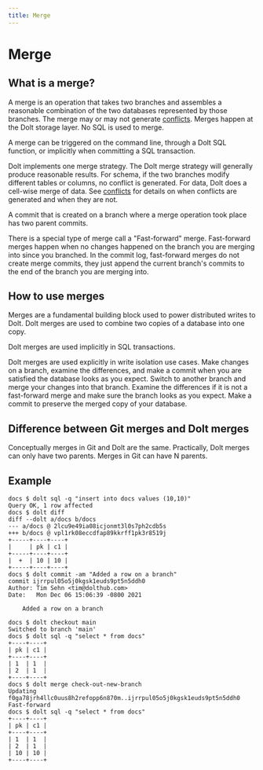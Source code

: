 ```yaml
---
title: Merge
---
```


# Merge

## What is a merge?

A merge is an operation that takes two branches and assembles a reasonable combination of the two databases represented by those branches. The merge may or may not generate [conflicts](./conflicts.md). Merges happen at the Dolt storage layer. No SQL is used to merge. 

A merge can be triggered on the command line, through a Dolt SQL function, or implicitly when committing a SQL transaction.

Dolt implements one merge strategy. The Dolt merge strategy will generally produce reasonable results. For schema, if the two branches modify different tables or columns, no conflict is generated. For data, Dolt does a cell-wise merge of data. See [conflicts](./conflicts.md) for details on when conflicts are generated and when they are not.

A commit that is created on a branch where a merge operation took place has two parent commits. 

There is a special type of merge call a "Fast-forward" merge. Fast-forward merges happen when no changes happened on the branch you are merging into since you branched. In the commit log, fast-forward merges do not create merge commits, they just append the current branch's commits to the end of the branch you are merging into.

## How to use merges

Merges are a fundamental building block used to power distributed writes to Dolt. Dolt merges are used to combine two copies of a database into one copy. 

Dolt merges are used implicitly in SQL transactions. 

Dolt merges are used explicitly in write isolation use cases. Make changes on a branch, examine the differences, and make a commit when you are satisfied the database looks as you expect. Switch to another branch and merge your changes into that branch. Examine the differences if it is not a fast-forward merge and make sure the branch looks as you expect. Make a commit to preserve the merged copy of your database.

## Difference between Git merges and Dolt merges

Conceptually merges in Git and Dolt are the same. Practically, Dolt merges can only have two parents. Merges in Git can have N parents. 

## Example

```
docs $ dolt sql -q "insert into docs values (10,10)"
Query OK, 1 row affected
docs $ dolt diff
diff --dolt a/docs b/docs
--- a/docs @ 2lcu9e49ia08icjonmt3l0s7ph2cdb5s
+++ b/docs @ vpl1rk08eccdfap89kkrff1pk3r8519j
+-----+----+----+
|     | pk | c1 |
+-----+----+----+
|  +  | 10 | 10 |
+-----+----+----+
docs $ dolt commit -am "Added a row on a branch"
commit ijrrpul05o5j0kgsk1euds9pt5n5ddh0
Author: Tim Sehn <tim@dolthub.com>
Date:   Mon Dec 06 15:06:39 -0800 2021

	Added a row on a branch

docs $ dolt checkout main
Switched to branch 'main'
docs $ dolt sql -q "select * from docs"
+----+----+
| pk | c1 |
+----+----+
| 1  | 1  |
| 2  | 1  |
+----+----+
docs $ dolt merge check-out-new-branch
Updating f0ga78jrh4llc0uus8h2refopp6n870m..ijrrpul05o5j0kgsk1euds9pt5n5ddh0
Fast-forward
docs $ dolt sql -q "select * from docs"
+----+----+
| pk | c1 |
+----+----+
| 1  | 1  |
| 2  | 1  |
| 10 | 10 |
+----+----+
```